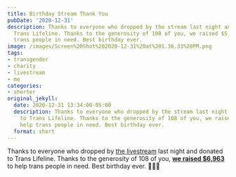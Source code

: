 ```yaml
---
title: Birthday Stream Thank You
pubDate: '2020-12-31'
description: Thanks to everyone who dropped by the stream last night and donated to
  Trans Lifeline. Thanks to the generosity of 108 of you, we raised $5,575 to help
  trans people in need. Best birthday ever.
image: /images/Screen%20Shot%202020-12-31%20at%201.36.33%20PM.png
tags:
- transgender
- charity
- livestream
- me
categories:
- shorter
original_jekyll:
  date: 2020-12-31 13:34:00-05:00
  description: Thanks to everyone who dropped by the stream last night and donated
    to Trans Lifeline. Thanks to the generosity of 108 of you, we raised $5,575 to
    help trans people in need. Best birthday ever.
  format: short
---
```


Thanks to everyone who dropped by [the livestream](https://www.twitch.tv/videos/855939189) last night and donated to Trans Lifeline. Thanks to the generosity of 108 of you, **[we raised $6,963
](https://secure.givelively.org/donate/trans-lifeline/matthew-bischoff-1)** to help trans people in need. Best birthday ever. 🏳️‍⚧️🎂